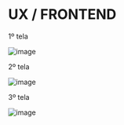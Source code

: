 # UX / FRONTEND

1º tela 

![image](https://user-images.githubusercontent.com/64708141/113032143-e551cd80-9165-11eb-93a6-048641f2800a.png)

2º tela

![image](https://user-images.githubusercontent.com/64708141/113032180-f26ebc80-9165-11eb-8d07-1459a97b43cc.png)

3º tela

![image](https://user-images.githubusercontent.com/64708141/113032195-f8649d80-9165-11eb-9e7a-cc823edbdc49.png)


